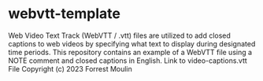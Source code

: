 # webvtt-template
Web Video Text Track (WebVTT / .vtt) files are utilized to add closed captions to web videos by specifying what text to display during designated time periods. This repository contains an example of a WebVTT file using a NOTE comment and closed captions in English.  Link to video-captions.vtt File  Copyright (c) 2023 Forrest Moulin
